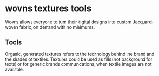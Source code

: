 # wovns textures tools

Wovns allows everyone to turn their digital designs into custom Jacquard-woven fabric, on demand with no minimums.

## Tools

Organic, generated textures refers to the technology behind the brand and the shades of textiles.
Textures could be used as fills (not background for texts) or for generic brands communications, when textile images are not available.
